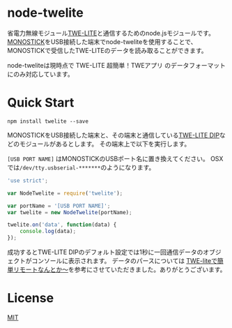 # node-twelite

省電力無線モジュール[TWE-LITE](https://mono-wireless.com/jp/products/TWE-Lite-DIP/index.html)と通信するためのnode.jsモジュールです。
[MONOSTICK](https://mono-wireless.com/jp/products/MoNoStick/)をUSB接続した端末でnode-tweliteを使用することで、MONOSTICKで受信したTWE-LITEのデータを読み取ることができます。

node-tweliteは現時点で TWE-LITE 超簡単！TWEアプリ のデータフォーマットにのみ対応しています。

# Quick Start

```
npm install twelite --save
```

MONOSTICKをUSB接続した端末と、その端末と通信している[TWE-LITE DIP](https://mono-wireless.com/jp/products/TWE-Lite-DIP/index.html)などのモジュールがあるとします。
その端末上で以下を実行します。

`[USB PORT NAME]` はMONOSTICKのUSBポート名に置き換えてください。
OSXでは`/dev/tty.usbserial-*******`のようになります。

```javascript
'use strict';

var NodeTwelite = require('twelite');

var portName = '[USB PORT NAME]';
var twelite = new NodeTwelite(portName);

twelite.on('data', function(data) {
    console.log(data);
});
```

成功するとTWE-LITE DIPのデフォルト設定では1秒に一回通信データのオブジェクトがコンソールに表示されます。
データのパースについては [TWE-liteで簡単リモートなんとか～](http://qiita.com/Omegamega/items/b15bae4654f197ff9da8#%E7%9B%B8%E6%89%8B%E7%AB%AF%E6%9C%AB%E3%81%AE%E7%8A%B6%E6%85%8B%E9%80%9A%E7%9F%A5%E3%81%8B%E3%82%89%E9%9B%BB%E6%B3%A2%E5%BC%B7%E5%BA%A6%E3%81%A8%E9%9B%BB%E)を参考にさせていただきました。ありがとうございます。

# License

[MIT](https://github.com/bathtimefish/node-twelite/blob/master/LICENSE)
